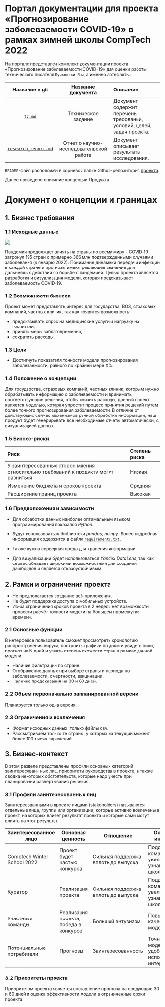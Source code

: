 # Портал документации для проекта «Прогнозирование заболеваемости COVID-19» в рамках зимней школы CompTech 2022

На портале представлен комплект документации проекта «Прогнозирование заболеваемости COVID-19» для оценки работы технического писателя `Бучковски Яны`, а именно артефакты:

| **Название в git**  | **Название документа**  | **Описание** |
|:-------------: |:---------------:| :-------------|
| [`tz.md`](source/tz.md)      | Техническое задание        |     Документ содержит перечень требований, условий, целей, задач проекта.   |
| [`research_report.md`](source/research_report.md) | Отчет о научно-исследовательской работе        |  Документ описывает результаты исследования.|


`README`-файл расположен в корневой папке Github-репозитория [проекта](https://github.com/comptech-winter-school/covid19-prediction).

Далее приведено описание концепции Продукта.

# Документ о концепции и границах #

## 1. Бизнес требования ##

### 1.1 Исходные данные ###

![](https://i.ibb.co/0Kkd7Mn/Global-Spread-COVID-19-2.gif)

Пандемия продолжает влиять на страны по всему миру - COVID‐19 затронул 195 стран с примерно 366 млн подтвержденными случаями заболевания (к 
январю 2022). Понимание динамики передачи инфекции в каждой стране и прогнозы имеют решающее значение для дальнейших действий по борьбе с 
пандемией. Целью проекта является разработка и визуализация модели, которая предсказывает заболеваемость COVID-19.

### 1.2 Возможности бизнеса ###

Проект может представлять интерес для государства, ВОЗ, страховых компаний, частных клиник, так как появится возможность:
- предсказывать спрос на медицинские услуги и нагрузку на
госпитали,
- принять меры заблаговременно, 
- сократить расходы.

### 1.3 Цели ###

- Достигнуть показателя точности модели прогнозирования заболеваемости, 
равного по крайней мере Х%.

### 1.4 Положение о концепции ###

Для государства, страховых компаний, частных клиник, которым нужно обрабатывать информацию о заболеваемости и принимать соответствующие решения, чтобы снизить расходы, данный проект является моделью, которая упростит процесс принятия решений путем более точного прогнозирования заболеваемости. В отличие от действующих сейчас механизмов ручной обработки информации, наш продукт будет генерировать все необходимые отчеты автоматически, с визуализацией данных.

### 1.5 Бизнес-риски ###


| **Риск**  | **Степень риска**  |
|:------------- |:---------------|
| У заинтересованных сторон мнения относительно требований к продукту могут разниться     | Низкая       | 
| Изменение бюджета и сроков проекта | Средняя      | 
| Расширение границ проекта | Высокая      | 


### 1.6 Предположения и зависимости ###

- Для обработки данных наиболее оптимальным языком программирования показался *Python*.

- Будут использоваться библиотеки *pandas, numpy*. Более подробная информация содержится в файле [`requirements.txt`](covid19-prediction/requirements.txt).

- Также нужна серверная среда для хранения информации.

- Для визуализации будет использоваться *Yandex DataLens*, так как сервис обладает широкими возможностями для создания дэшбордов и является отказоустойчивым.

## 2. Рамки и ограничения проекта ##

- Не предполагается создание веб-приложения.
- Не будет поддержки доступа с мобильных устройств.
- Из-за ограничения сроков проекта в 2 недели нет возможности 
провести расчёт точности модели на большем промежутке времени.

### 2.1 Основные функции ###

В интерфейсе пользователь сможет просмотреть хронологию распространения 
вируса, построить графики по дням и увидеть пики, прогноз на N дней и 
узнать степень схожести стран в рамках данной модели.

- Наличие фильтрации по стране.
- Отображение данных при выборе страны и периода по заболеваемости,
смертности, вакцинации.
- Наличие предсказания на 30 и 60 дней.

### 2.2 Объем первоначально запланированной версии ###

Планируется только одна версия.

### 2.3 Ограничения и исключения ###

- Формат исходных данных: только файлы csv.
- Рассматриваем только те страны, у которых на текущий момент более 
100 тысяч заражений.

## 3. Бизнес-контекст ##

В этом разделе представлены профили основных категорий заинтересован-
ных лиц, приоритеты руководства в проекте, а также сводка некоторых 
обстоятельств, которые надо учесть при планировании развертывания 
решения.

### 3.1 Профили заинтересованных лиц ###

Заинтересованными в проекте лицами (stakeholders) называются отдельные
лица, группы или организации, которые активно вовлечены в проект, на 
которых влияет результат проекта и которые сами могут влиять на этот 
результат.

| Заинтересованное лицо        | Основная ценность                                                                                           | Отношение                                                                                                                           | Основные интересы                                                                             | Ограничения                                                                                                           |
|------------------------------|-------------------------------------------------------------------------------------------------------------|-------------------------------------------------------------------------------------------------------------------------------------|-----------------------------------------------------------------------------------------------|-----------------------------------------------------------------------------------------------------------------------|
| Comptech Winter School 2022         | Проект будет частью конкурса | Сильная поддержка вплоть до выпуска| Поддержка команд, увеличение узнаваемости школы                       | Проекты должны быть выполнены в срок                                                                                                        |
| Куратор         | Реализация проекта | Сильная поддержка вплоть до выпуска         | Поддержка команд, увеличение узнаваемости школы                                                                       | Нет          |
| Участники команды | Реализация проекта, победа в конкурсе| Большой энтузиазм| Повышение качества модели                         | Нет                       |
| Потенциальные потребители      | Прогнозы          | Заинтересованность                          | Точность модели, удобство использования интерфейса                                      | Нет                                                                     |

### 3.2 Приоритеты проекта ###

Приоритетом проекта является составление прогноза на следующие 
30 и 60 дней и оценка эффективности модели в ограниченные сроки 
проекта. 
